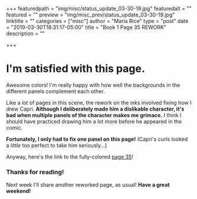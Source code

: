 +++
featuredpath = "img/misc/status_update_03-30-19.jpg"
featuredalt = ""
featured = ""
preview = "img/misc_prev/status_update_03-30-19.jpg"
linktitle = ""
categories = ["misc"]
author = "Maria Rice"
type = "post"
date = "2019-03-30T18:31:17-05:00"
title = "Book 1 Page 35 REWORK"
description = ""

+++

# I'm satisfied with this page.

Awesome colors! I'm really happy with how well the backgrounds in the different panels complement each other.

Like a _lot_ of pages in this scene, the rework on the inks involved fixing how I drew Capri. **Although I deliberately made him a dislikable character, it's bad when multiple panels of the character makes me grimace.** I think I should have practiced drawing him a lot more before he appeared in the comic. 

**Fortunately, I only had to fix one panel on this page!** (Capri's curls looked a _little_ too perfect to take him seriously...)

Anyway, here's the link to the fully-colored [page 35](https://mcrice123.github.io/morphic/blog/book-1-page-35/)!

### Thanks for reading!

Next week I'll share another reworked page, as usual! **Have a great weekend!**
